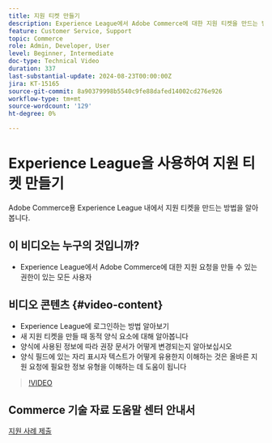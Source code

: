 ```yaml
---
title: 지원 티켓 만들기
description: Experience League에서 Adobe Commerce에 대한 지원 티켓을 만드는 방법을 알아봅니다
feature: Customer Service, Support
topic: Commerce
role: Admin, Developer, User
level: Beginner, Intermediate
doc-type: Technical Video
duration: 337
last-substantial-update: 2024-08-23T00:00:00Z
jira: KT-15165
source-git-commit: 8a90379998b5540c9fe88dafed14002cd276e926
workflow-type: tm+mt
source-wordcount: '129'
ht-degree: 0%

---
```



# Experience League을 사용하여 지원 티켓 만들기

Adobe Commerce용 Experience League 내에서 지원 티켓을 만드는 방법을 알아봅니다.

## 이 비디오는 누구의 것입니까?

* Experience League에서 Adobe Commerce에 대한 지원 요청을 만들 수 있는 권한이 있는 모든 사용자

## 비디오 콘텐츠 {#video-content}

* Experience League에 로그인하는 방법 알아보기
* 새 지원 티켓을 만들 때 동적 양식 요소에 대해 알아봅니다
* 양식에 사용된 정보에 따라 권장 문서가 어떻게 변경되는지 알아보십시오
* 양식 필드에 있는 자리 표시자 텍스트가 어떻게 유용한지 이해하는 것은 올바른 지원 요청에 필요한 정보 유형을 이해하는 데 도움이 됩니다

>[!VIDEO](https://video.tv.adobe.com/v/3449560?learn=on&captions=kor)

## Commerce 기술 자료 도움말 센터 안내서

[지원 사례 제출](https://experienceleague.adobe.com/ko/docs/commerce-knowledge-base/kb/help-center-guide/magento-help-center-user-guide#support-case)
